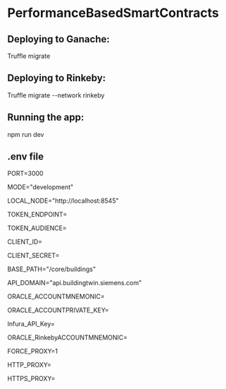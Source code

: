 # PerformanceBasedSmartContracts
## Deploying to Ganache:
Truffle migrate

## Deploying to Rinkeby:
Truffle migrate --network rinkeby

## Running the app:
npm run dev

## .env file
PORT=3000

MODE="development"

LOCAL_NODE="http://localhost:8545"

TOKEN_ENDPOINT=

TOKEN_AUDIENCE=

CLIENT_ID=

CLIENT_SECRET=

BASE_PATH="/core/buildings"

API_DOMAIN="api.buildingtwin.siemens.com"

ORACLE_ACCOUNTMNEMONIC= 

ORACLE_ACCOUNTPRIVATE_KEY=

Infura_API_Key=

ORACLE_RinkebyACCOUNTMNEMONIC=


FORCE_PROXY=1

HTTP_PROXY=

HTTPS_PROXY=
